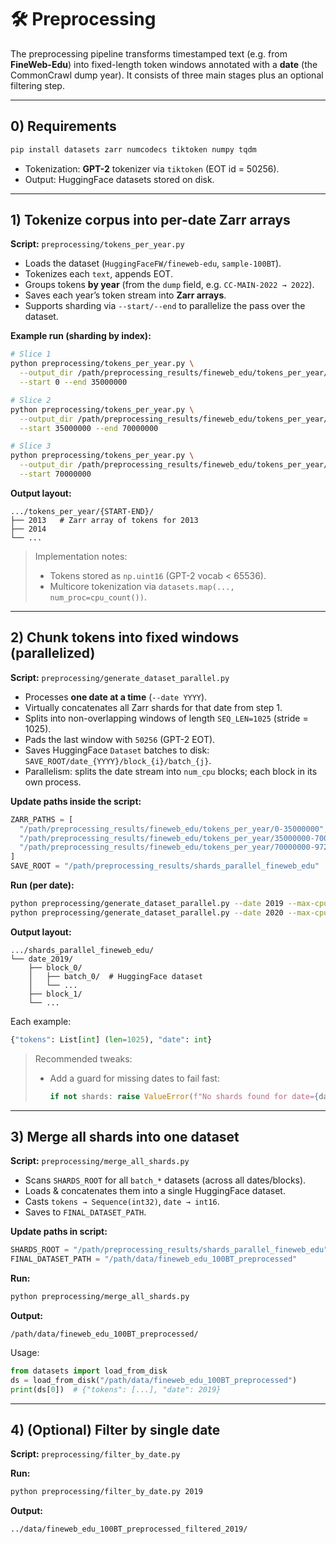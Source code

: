 # 🛠 Preprocessing

The preprocessing pipeline transforms timestamped text (e.g. from **FineWeb-Edu**) into fixed-length token windows annotated with a **date** (the CommonCrawl dump year). It consists of three main stages plus an optional filtering step.

---

## 0) Requirements

```bash
pip install datasets zarr numcodecs tiktoken numpy tqdm
```

- Tokenization: **GPT-2** tokenizer via `tiktoken` (EOT id = 50256).
- Output: HuggingFace datasets stored on disk.

---

## 1) Tokenize corpus into per-date Zarr arrays

**Script:** `preprocessing/tokens_per_year.py`

- Loads the dataset (`HuggingFaceFW/fineweb-edu`, `sample-100BT`).
- Tokenizes each `text`, appends EOT.
- Groups tokens **by year** (from the `dump` field, e.g. `CC-MAIN-2022 → 2022`).
- Saves each year’s token stream into **Zarr arrays**.
- Supports sharding via `--start/--end` to parallelize the pass over the dataset.

**Example run (sharding by index):**
```bash
# Slice 1
python preprocessing/tokens_per_year.py \
  --output_dir /path/preprocessing_results/fineweb_edu/tokens_per_year/0-35000000 \
  --start 0 --end 35000000

# Slice 2
python preprocessing/tokens_per_year.py \
  --output_dir /path/preprocessing_results/fineweb_edu/tokens_per_year/35000000-70000000 \
  --start 35000000 --end 70000000

# Slice 3
python preprocessing/tokens_per_year.py \
  --output_dir /path/preprocessing_results/fineweb_edu/tokens_per_year/70000000-97270686 \
  --start 70000000
```

**Output layout:**
```
.../tokens_per_year/{START-END}/
├── 2013   # Zarr array of tokens for 2013
├── 2014
└── ...
```

> Implementation notes:
> - Tokens stored as `np.uint16` (GPT-2 vocab < 65536).
> - Multicore tokenization via `datasets.map(..., num_proc=cpu_count())`.

---

## 2) Chunk tokens into fixed windows (parallelized)

**Script:** `preprocessing/generate_dataset_parallel.py`

- Processes **one date at a time** (`--date YYYY`).
- Virtually concatenates all Zarr shards for that date from step 1.
- Splits into non-overlapping windows of length `SEQ_LEN=1025` (stride = 1025).
- Pads the last window with `50256` (GPT-2 EOT).
- Saves HuggingFace `Dataset` batches to disk:
  `SAVE_ROOT/date_{YYYY}/block_{i}/batch_{j}`.
- Parallelism: splits the date stream into `num_cpu` blocks; each block in its own process.

**Update paths inside the script:**
```python
ZARR_PATHS = [
  "/path/preprocessing_results/fineweb_edu/tokens_per_year/0-35000000",
  "/path/preprocessing_results/fineweb_edu/tokens_per_year/35000000-70000000",
  "/path/preprocessing_results/fineweb_edu/tokens_per_year/70000000-97270686",
]
SAVE_ROOT = "/path/preprocessing_results/shards_parallel_fineweb_edu"
```

**Run (per date):**
```bash
python preprocessing/generate_dataset_parallel.py --date 2019 --max-cpu 32
python preprocessing/generate_dataset_parallel.py --date 2020 --max-cpu 32
```

**Output layout:**
```
.../shards_parallel_fineweb_edu/
└── date_2019/
    ├── block_0/
    │   ├── batch_0/  # HuggingFace dataset
    │   └── ...
    ├── block_1/
    └── ...
```

Each example:
```python
{"tokens": List[int] (len=1025), "date": int}
```

> Recommended tweaks:
> - Add a guard for missing dates to fail fast:
>   ```python
>   if not shards: raise ValueError(f"No shards found for date={date}. Check ZARR_PATHS.")
>   ```

---

## 3) Merge all shards into one dataset

**Script:** `preprocessing/merge_all_shards.py`

- Scans `SHARDS_ROOT` for all `batch_*` datasets (across all dates/blocks).
- Loads & concatenates them into a single HuggingFace dataset.
- Casts `tokens → Sequence(int32)`, `date → int16`.
- Saves to `FINAL_DATASET_PATH`.

**Update paths in script:**
```python
SHARDS_ROOT = "/path/preprocessing_results/shards_parallel_fineweb_edu"
FINAL_DATASET_PATH = "/path/data/fineweb_edu_100BT_preprocessed"
```

**Run:**
```bash
python preprocessing/merge_all_shards.py
```

**Output:**
```
/path/data/fineweb_edu_100BT_preprocessed/
```

Usage:
```python
from datasets import load_from_disk
ds = load_from_disk("/path/data/fineweb_edu_100BT_preprocessed")
print(ds[0])  # {"tokens": [...], "date": 2019}
```

---

## 4) (Optional) Filter by single date

**Script:** `preprocessing/filter_by_date.py`

**Run:**
```bash
python preprocessing/filter_by_date.py 2019
```

**Output:**
```
../data/fineweb_edu_100BT_preprocessed_filtered_2019/
```

